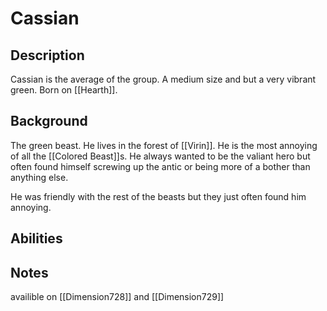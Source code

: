 # Cassian

## Description
Cassian is the average of the group. A medium size and but a very vibrant green. Born on [[Hearth]].

## Background
The green beast. He lives in the forest of [[Virin]]. He is the most annoying of all the [[Colored Beast]]s. He always wanted to be the valiant hero but often found himself screwing up the antic or being more of a bother than anything else. 

He was friendly with the rest of the beasts but they just often found him annoying. 
## Abilities

## Notes
availible on [[Dimension728]] and [[Dimension729]]